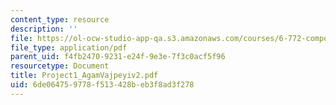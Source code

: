 ```yaml
---
content_type: resource
description: ''
file: https://ol-ocw-studio-app-qa.s3.amazonaws.com/courses/6-772-compound-semiconductor-devices-spring-2003/6de064759778f513428beb3f8ad3f278_Project1_AgamVajpeyiv2.pdf
file_type: application/pdf
parent_uid: f4fb2470-9231-e24f-9e3e-7f3c0acf5f96
resourcetype: Document
title: Project1_AgamVajpeyiv2.pdf
uid: 6de06475-9778-f513-428b-eb3f8ad3f278
---
```

